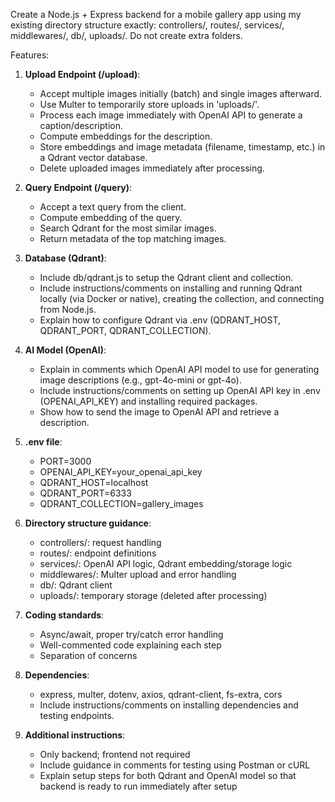 Create a Node.js + Express backend for a mobile gallery app using my existing directory structure exactly: controllers/, routes/, services/, middlewares/, db/, uploads/. Do not create extra folders.

Features:

1. **Upload Endpoint (/upload)**:
   - Accept multiple images initially (batch) and single images afterward.
   - Use Multer to temporarily store uploads in 'uploads/'.
   - Process each image immediately with OpenAI API to generate a caption/description.
   - Compute embeddings for the description.
   - Store embeddings and image metadata (filename, timestamp, etc.) in a Qdrant vector database.
   - Delete uploaded images immediately after processing.

2. **Query Endpoint (/query)**:
   - Accept a text query from the client.
   - Compute embedding of the query.
   - Search Qdrant for the most similar images.
   - Return metadata of the top matching images.

3. **Database (Qdrant)**:
   - Include db/qdrant.js to setup the Qdrant client and collection.
   - Include instructions/comments on installing and running Qdrant locally (via Docker or native), creating the collection, and connecting from Node.js.
   - Explain how to configure Qdrant via .env (QDRANT_HOST, QDRANT_PORT, QDRANT_COLLECTION).

4. **AI Model (OpenAI)**:
   - Explain in comments which OpenAI API model to use for generating image descriptions (e.g., gpt-4o-mini or gpt-4o).
   - Include instructions/comments on setting up OpenAI API key in .env (OPENAI_API_KEY) and installing required packages.
   - Show how to send the image to OpenAI API and retrieve a description.

5. **.env file**:
   - PORT=3000
   - OPENAI_API_KEY=your_openai_api_key
   - QDRANT_HOST=localhost
   - QDRANT_PORT=6333
   - QDRANT_COLLECTION=gallery_images

6. **Directory structure guidance**:
   - controllers/: request handling
   - routes/: endpoint definitions
   - services/: OpenAI API logic, Qdrant embedding/storage logic
   - middlewares/: Multer upload and error handling
   - db/: Qdrant client
   - uploads/: temporary storage (deleted after processing)

7. **Coding standards**:
   - Async/await, proper try/catch error handling
   - Well-commented code explaining each step
   - Separation of concerns

8. **Dependencies**:
   - express, multer, dotenv, axios, qdrant-client, fs-extra, cors
   - Include instructions/comments on installing dependencies and testing endpoints.

9. **Additional instructions**:
   - Only backend; frontend not required
   - Include guidance in comments for testing using Postman or cURL
   - Explain setup steps for both Qdrant and OpenAI model so that backend is ready to run immediately after setup
